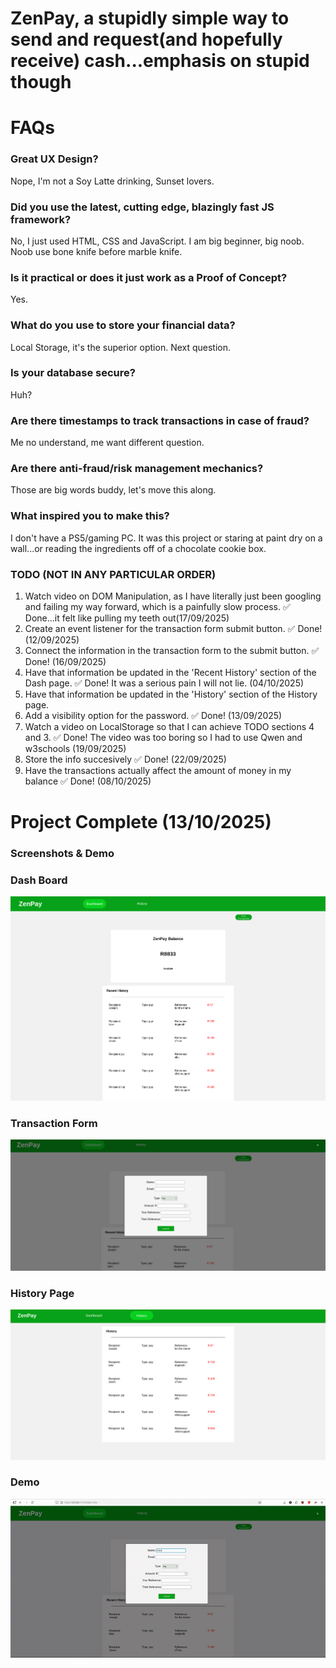 # ZenPay, a stupidly simple way to send and request(and hopefully receive) cash...emphasis on stupid though

# FAQs

### Great UX Design? 
Nope, I'm not a Soy Latte drinking, Sunset lovers.

### Did you use the latest, cutting edge, blazingly fast JS framework?
No, I just used HTML, CSS and JavaScript. I am big beginner, big noob. Noob use bone knife before marble knife.

### Is it practical or does it just work as a Proof of Concept?
Yes.

### What do you use to store your financial data?
Local Storage, it's the superior option. Next question.

### Is your database secure?
Huh?

### Are there timestamps to track transactions in case of fraud?
Me no understand, me want different question.

### Are there anti-fraud/risk management mechanics?
Those are big words buddy, let's move this along.


### What inspired you to make this?
I don't have a PS5/gaming PC. It was this project or staring at paint dry on a wall...or reading the ingredients off of a chocolate cookie box.

### TODO (NOT IN ANY PARTICULAR ORDER)
1. Watch video on DOM Manipulation, as I have literally just been googling and failing my way forward, which is a painfully slow process.  ✅ Done...it felt like pulling my teeth out(17/09/2025)
2. Create an event listener for the transaction form submit button. ✅ Done! (12/09/2025)
3. Connect the information in the transaction form to the submit button. ✅ Done! (16/09/2025)
4. Have that information be updated in the 'Recent History' section of the Dash page. ✅ Done! It was a serious pain I will not lie. (04/10/2025)
5. Have that information be updated in the 'History' section of the History page.
6. Add a visibility option for the password. ✅ Done! (13/09/2025)
7. Watch a video on LocalStorage so that I can achieve TODO sections 4 and 3. ✅ Done! The video was too boring so I had to use Qwen and w3schools (19/09/2025)
8. Store the info succesively  ✅ Done! (22/09/2025)
9. Have the transactions actually affect the amount of money in my balance ✅ Done! (08/10/2025)

# Project Complete (13/10/2025)


### Screenshots & Demo


### Dash Board
![Dashboard](images/dash.png)

### Transaction Form
![Transaction Form](images/form.png)

### History Page
![History Page](images/history.png)

### Demo
![Demo](images/demo.gif)